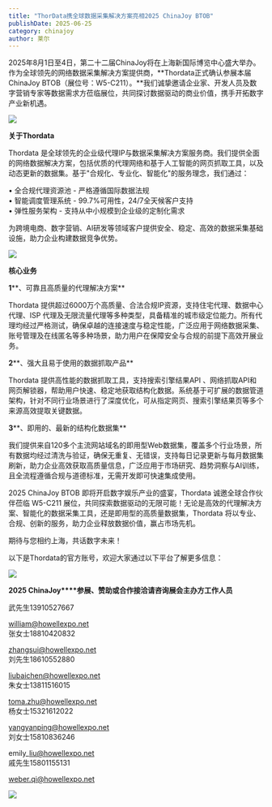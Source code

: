 ```yaml
---
title: "ThorData携全球数据采集解决方案亮相2025 ChinaJoy BTOB"
publishDate: 2025-06-25
category: chinajoy
author: 莱尔
---
```


2025年8月1日至4日，第二十二届ChinaJoy将在上海新国际博览中心盛大举办。作为全球领先的网络数据采集解决方案提供商，**Thordata正式确认参展本届ChinaJoy BTOB（展位号：W5-C211）。**我们诚挚邀请企业家、开发人员及数字营销专家等数据需求方莅临展位，共同探讨数据驱动的商业价值，携手开拓数字产业新机遇。

![](https://ec-net-1251389766.cos.ap-shanghai.myqcloud.com/wp-content/uploads/2025/06/20250625232422410.gif)

**关于Thordata**

Thordata 是全球领先的企业级代理IP与数据采集解决方案服务商。我们提供全面的网络数据解决方案，包括优质的代理网络和基于人工智能的网页抓取工具，以及动态更新的数据集。基于"合规化、专业化、智能化"的服务理念，我们通过：

• 全合规代理资源池 - 严格遵循国际数据法规  
• 智能调度管理系统 - 99.7%可用性，24/7全天候客户支持  
• 弹性服务架构 - 支持从中小规模到企业级的定制化需求

为跨境电商、数字营销、AI研发等领域客户提供安全、稳定、高效的数据采集基础设施，助力企业构建数据竞争优势。

![](https://ec-net-1251389766.cos.ap-shanghai.myqcloud.com/wp-content/uploads/2025/06/20250625232423175.gif)

**核心业务**

**1****、可靠且高质量的代理解决方案**

Thordata 提供超过6000万个高质量、合法合规IP资源，支持住宅代理、数据中心代理、ISP 代理及无限流量代理等多种类型，具备精准的城市级定位能力。所有代理均经过严格测试，确保卓越的连接速度与稳定性能，广泛应用于网络数据采集、账号管理及在线匿名等多种场景，助力用户在保障安全与合规的前提下高效开展业务。

**2****、强大且易于使用的数据抓取产品**

Thordata 提供高性能的数据抓取工具，支持搜索引擎结果API 、网络抓取API和网页解锁器，帮助用户快速、稳定地获取结构化数据。系统基于可扩展的数据管道架构，针对不同行业场景进行了深度优化，可从指定网页、搜索引擎结果页等多个来源高效提取关键数据。

**3****、即用的、最新的结构化数据集**

我们提供来自120多个主流网站域名的即用型Web数据集，覆盖多个行业场景，所有数据均经过清洗与验证，确保无重复、无错误，支持每日记录更新与每月数据集刷新，助力企业高效获取高质量信息，广泛应用于市场研究、趋势洞察与AI训练，且全流程遵循合规与道德标准，无需开发即可快速集成使用。

2025 ChinaJoy BTOB 即将开启数字娱乐产业的盛宴，Thordata 诚邀全球合作伙伴莅临 W5-C211 展位，共同探索数据驱动的无限可能！无论是高效的代理解决方案、智能化的数据采集工具，还是即用型的高质量数据集，Thordata 将以专业、合规、创新的服务，助力企业释放数据价值，赢占市场先机。

期待与您相约上海，共话数字未来！

以下是Thordata的官方账号，欢迎大家通过以下平台了解更多信息：

![](https://ec-net-1251389766.cos.ap-shanghai.myqcloud.com/wp-content/uploads/2025/06/20250625232425742.gif)

**2025 ChinaJoy****参展、赞助或合作接洽请咨询展会主办方工作人员**

武先生13910527667

william@howellexpo.net  
张女士18810420832

zhangsui@howellexpo.net  
刘先生18610552880

liubaichen@howellexpo.net  
朱女士13811516015

toma.zhu@howellexpo.net  
杨女士15321612022

yangyanping@howellexpo.net  
刘女士15810836246

emily\_liu@howellexpo.net  
戚先生15801155131

[weber.qi@howellexpo.net](mailto:weber.qi@howellexpo.net)

![](https://ec-net-1251389766.cos.ap-shanghai.myqcloud.com/wp-content/uploads/2025/06/20250625232424815.gif)
